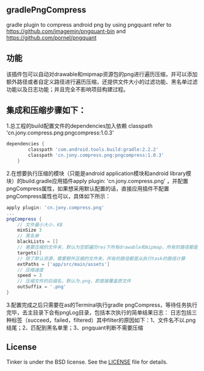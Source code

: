 ## gradlePngCompress
gradle plugin to compress android png by using pngquant 
refer to https://github.com/imagemin/pngquant-bin and https://github.com/pornel/pngquant

## 功能
该插件包可以自动对drawable和mipmap资源包的png进行遍历压缩，并可以添加额外路径或者自定义路径进行遍历压缩，还提供文件大小的过滤功能、黑名单过滤功能以及日志功能；并且完全不影响项目构建过程。

## 集成和压缩步骤如下：
1.总工程的build配置文件的dependencies加入依赖 classpath 'cn.jony.compress.png:pngcompress:1.0.3'
```gradle
dependencies {
        classpath 'com.android.tools.build:gradle:2.2.2'
        classpath 'cn.jony.compress.png:pngcompress:1.0.3'
    }
```
2.在想要执行压缩的模块（只能是android application模块和android library模块）的build.gradle应用插件apply plugin: 'cn.jony.compress.png'  ，并配置pngCompress属性，如果想采用默认配置的话，直接应用插件不配置pngCompress属性也可以，具体如下所示：
```gradle
apply plugin: 'cn.jony.compress.png'
... 
pngCompress {
    // 文件最小大小，KB
    minSize 3
    // 黑名单
    blackLists = []
    // 需要压缩的文件夹，默认为空即遍历res下所有drawable和mipmap，所有的路径都是从执行task的路径计算
    targets[]
    // 除了默认资源，需要额外压缩的文件夹，所有的路径都是从执行task的路径计算
    extPaths = ['app/src/main/assets']
    // 压缩速度
    speed = 3
    // 压缩文件的后缀名，默认为.png，即直接覆盖原文件
    outSuffix = '.png'
}
```
3.配置完成之后只需要在as的Terminal执行gradle pngCompress，等待任务执行完毕，去主目录下会有pngLog目录，包括本次执行的简单结果日志：
日志包括三种标签（succeed，failed，filtered）其中filter的原因如下：1、文件名不以.png结尾；2、匹配到黑名单里；3、pngquant判断不需要压缩

## License
Tinker is under the BSD license. See the [LICENSE](https://github.com/jonyChina162/gradlePngCompress/edit/master/LICENSE) file for details.
